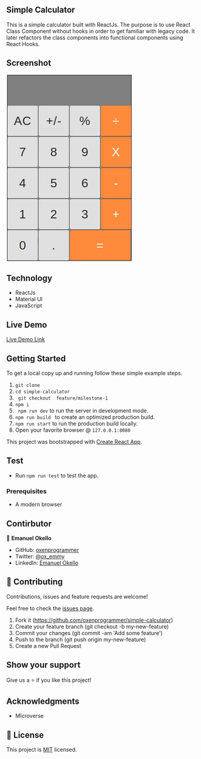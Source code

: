 ## Simple Calculator
This is a simple calculator built with ReactJs. The purpose is to use React Class Component without hooks in order to get familiar with legacy code. It later refactors the class components into functional components using React Hooks.

## Screenshot
![Screenshot](./calculator.gif)

## Technology
- ReactJs
- Material UI
- JavaScript

## Live Demo

[Live Demo Link](https://simple-calculator-okello.herokuapp.com/)


## Getting Started

To get a local copy up and running follow these simple example steps.

1. ``` git clone  ```
2. ``` cd simple-calculator ```
3. ``` git checkout  feature/milestone-1```
4. ``` npm i ```
5. ``` npm run dev``` to run the server in development mode.
6. ```npm run build ``` to create an optimized production build.
7. ``` npm run start ``` to run the production build locally.
8. Open your favorite browser @ ```127.0.0.1:8080```

This project was bootstrapped with [Create React App](https://github.com/facebook/create-react-app).

## Test
- Run `npm run test` to test the app.


### Prerequisites

- A modern browser

## Contirbutor

👤 **Emanuel Okello**

- GitHub: [oxenprogrammer](https://github.com/oxenprogrammer)
- Twitter: [@ox_emmy](https://twitter.com/ox_emmy)
- LinkedIn: [Emanuel Okello](https://www.linkedin.com/in/emanuel-okello/)

## 🤝 Contributing

Contributions, issues and feature requests are welcome!

Feel free to check the [issues page](https://github.com/oxenprogrammer/simple-calculator/issues).


1. Fork it (https://github.com/oxenprogrammer/simple-calculator)
2. Create your feature branch (git checkout -b my-new-feature)
3. Commit your changes (git commit -am 'Add some feature')
4. Push to the branch (git push origin my-new-feature)
5. Create a new Pull Request

## Show your support

Give us a ⭐️ if you like this project!

## Acknowledgments

- MIcroverse

## 📝 License

This project is [MIT](./LICENSE) licensed.